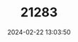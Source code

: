 ---
title: "21283"
category: "Tachycnemis seychellensis"
draft: false
date: 2024-02-22 13:03:50
languages:
  English: ["Seychelles Treefrog"]
---